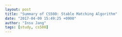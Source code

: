 ```yaml
---
layout: post
title: "Summary of CS500: Stable Matching Algorithm"
date: "2017-04-09 15:49:25 +0900"
author: "Insu Jang"
tags: [study, cs500]
---
```

